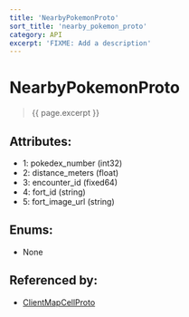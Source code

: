 ```yaml
---
title: 'NearbyPokemonProto'
sort_title: 'nearby_pokemon_proto'
category: API
excerpt: 'FIXME: Add a description'
---
```


[comment]: <> (THIS PART IS GENERATED - AKA DON'T EDIT THIS PART MANUALLY)

# NearbyPokemonProto

> {{ page.excerpt }}

## Attributes:

- 1: pokedex_number (int32)
- 2: distance_meters (float)
- 3: encounter_id (fixed64)
- 4: fort_id (string)
- 5: fort_image_url (string)

## Enums:

- None

## Referenced by:

- [ClientMapCellProto](../ClientMapCellProto/)

[comment]: <> (YOU CAN EDIT AFTER THIS)
